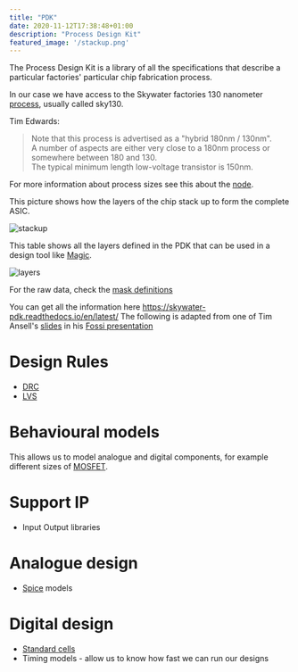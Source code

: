 ```yaml
---
title: "PDK"
date: 2020-11-12T17:38:48+01:00
description: "Process Design Kit"
featured_image: '/stackup.png'
---
```


The Process Design Kit is a library of all the specifications that describe a particular factories' particular chip fabrication process.

In our case we have access to the Skywater factories 130 nanometer [process](/terminology/node), usually called sky130. 

Tim Edwards:

> Note that this process is advertised as a "hybrid 180nm / 130nm".  
A number of aspects are either very close to a 180nm process or somewhere between 180 and 130.  
The typical minimum length low-voltage transistor is 150nm. 

For more information about process sizes see this about the [node](/terminology/node).

This picture shows how the layers of the chip stack up to form the complete ASIC.

![stackup](/stackup.png)

This table shows all the layers defined in the PDK that can be used in a design tool like [Magic](/terminology/magic).

![layers](/sky130-layers.png)

For the raw data, check the [mask definitions](https://skywater-pdk.readthedocs.io/en/latest/rules/masks.html)

You can get all the information here https://skywater-pdk.readthedocs.io/en/latest/
The following is adapted from one of Tim Ansell's [slides](https://docs.google.com/presentation/d/e/2PACX-1vRtwZPc8ykkkgtUkHkoJZrP9jKOo3FYdKqbg-So0ic6_kx7ha1vHnxrWmuxWkTc9GfC8xl0TfEpMLwK/pub?start=false&loop=false&delayms=3000#slide=id.g8a122ff1a1_6_2113) in his [Fossi presentation](https://www.youtube.com/watch?v=EczW2IWdnOM&list=PLUg3wIOWD8yoZCg9XpFSgEgljx6MSdm9L)

# Design Rules

* [DRC](/terminology/drc)
* [LVS](/terminology/lvs)

# Behavioural models

This allows us to model analogue and digital components, for example different sizes of [MOSFET](/terminology/mosfet).

# Support IP

* Input Output libraries

# Analogue design

* [Spice](/terminology/spice) models

# Digital design

* [Standard cells](/terminology/standardcell)
* Timing models - allow us to know how fast we can run our designs


